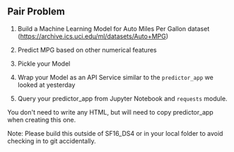 ## Pair Problem

1. Build a Machine Learning Model for Auto Miles Per Gallon dataset (https://archive.ics.uci.edu/ml/datasets/Auto+MPG)

2. Predict MPG based on other numerical features

3. Pickle your Model

4. Wrap your Model as an API Service similar to the `predictor_app` we looked at yesterday

5. Query your predictor_app from Jupyter Notebook and `requests` module.

You don't need to write any HTML, but will need to copy predictor_app when creating this one.

Note: Please build this outside of SF16_DS4 or in your local folder to avoid checking in to git accidentally.
